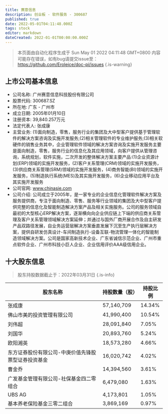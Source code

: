 ```yaml
---
title: 赛意信息
description: 创业板 - 软件服务 - 300687
published: true
date: 2022-05-01T04:11:48.000Z
tags: stock
editor: markdown
dateCreated: 2022-01-01T00:00:00.000Z
---
```


> 本页面由自动化程序生成于 Sun May 01 2022 04:11:48 GMT+0800
> 内容可能存在错误，如有bug请提交issue至：https://github.com/Eroleice/doc-pi/issues
{.is-warning}

## 上市公司基本信息
- 公司名称: 广州赛意信息科技股份有限公司
- 股票代码: 300687.SZ
- 所在地: 广东 - 广州市
- 成立日期: 2005年01月10日
- 注册资本: 39,840.257万元
- 法定代表人: 张成康
- 主营业务: (1)面向制造，零售，服务行业的集团及大中型客户提供基于管理软件的解决方案咨询及实施开发服务;(2)相关管理软件的专业维护服务;(3)相关软硬件的销售业务其中，企业管理软件领域的解决方案咨询及实施开发服务主要是面向制造，零售，服务行业的信息化及其应用领域，向客户提供从管理咨询，系统规划，软件实施，二次开发的整体解决方案主要产品:(1)企业资源计划(ERP)领域的实施开发服务，(2)客户关系管理(CRM)领域的实施开发服务，(3)供应商关系管理(SRM)领域的实施开发服务，(4)商务智能(BI)领域的实施开发服务，(5)制造执行系统(MES)及其实施开发服务，(6)企业移动应用平台及其实施开发服务
- 公司官网: www.chinasie.com
- 公司介绍: 公司成立于2005年，是一家专业的企业信息化管理软件解决方案及服务提供商，专注于面向制造、零售、服务等行业领域的集团及大中型客户提供完整的信息化及智能制造解决方案产品及相关实施服务。公司的服务领域自最初的大型核心ERP解决方案，逐渐横向向企业供应链上下端的供应商关系管理及客户关系管理领域解决方案延伸；并通过与国外厂商开展合作及自主研发产品双路径发展，自业务运营层解决方案垂直发展下沉至生产执行层解决方案，提供自研发仿真设计-车间制造执行-设备互联-物流管理一体化的智能制造领域解决方案。公司是国家高新技术企业、广东省诚信示范企业、广州市重点软件企业、广州市科技小巨人企业、企业信用评价AAA级信用企业。


## 十大股东信息
> 股东持股数据截止于：2022年03月31日
{.is-info}

| 股东名称 | 持股数量（股） | 持股比例 |
| --- | --- | --- |
| 张成康 | 57,140,709 | 14.34% |
| 佛山市美的投资管理有限公司 | 41,990,400 | 10.54% |
| 刘伟超 | 28,091,840 | 7.05% |
| 刘国华 | 20,893,760 | 5.24% |
| 欧阳湘英 | 18,573,280 | 4.66% |
| 东方证券股份有限公司-中庚价值先锋股票型证券投资基金 | 16,020,742 | 4.02% |
| 曹金乔 | 14,394,560 | 3.61% |
| 广发基金管理有限公司-社保基金四二零组合 | 6,479,080 | 1.63% |
| UBS   AG | 4,173,801 | 1.05% |
| 基本养老保险基金三零二组合 | 3,869,169 | 0.97% |





